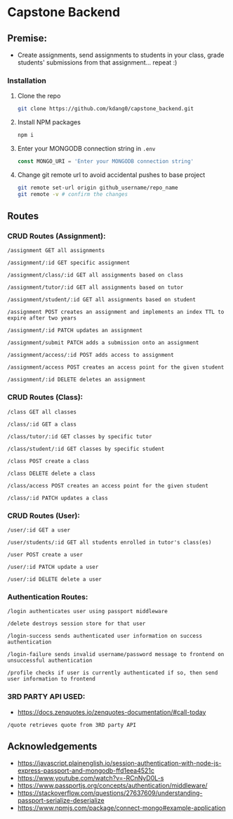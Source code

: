 # Capstone Backend
## Premise: 
* Create assignments, send assignments to students in your class, grade students' submissions from that assignment... repeat :)
### Installation
1. Clone the repo 
    ```sh
    git clone https://github.com/kdang0/capstone_backend.git
    ```
2. Install NPM packages
    ```sh
    npm i
    ```
3. Enter your MONGODB connection string in `.env`
    ```js
    const MONGO_URI = 'Enter your MONGODB connection string'
    ```
4. Change git remote url to avoid accidental pushes to base project
    ```sh
   git remote set-url origin github_username/repo_name
   git remote -v # confirm the changes
    ```
## Routes 
### CRUD Routes (Assignment):
```
/assignment GET all assignments
```
```
/assignment/:id GET specific assignment
```
```
/assignment/class/:id GET all assignments based on class
```

```
/assignment/tutor/:id GET all assignments based on tutor
```

```
/assignment/student/:id GET all assignments based on student
```

```
/assignment POST creates an assignment and implements an index TTL to expire after two years
```
```
/assignment/:id PATCH updates an assignment
```
```
/assignment/submit PATCH adds a submission onto an assignment
```
```
/assignment/access/:id POST adds access to assignment 
```

```
/assignment/access POST creates an access point for the given student
```
```
/assignment/:id DELETE deletes an assignment
```
### CRUD Routes (Class):
```
/class GET all classes
```
```
/class/:id GET a class
```
```
/class/tutor/:id GET classes by specific tutor 
```
```
/class/student/:id GET classes by specific student
```

```
/class POST create a class
```
```
/class DELETE delete a class
```
```
/class/access POST creates an access point for the given student
```
```
/class/:id PATCH updates a class
```
### CRUD Routes (User):
```
/user/:id GET a user
```
```
/user/students/:id GET all students enrolled in tutor's class(es)
```
```
/user POST create a user
```
```
/user/:id PATCH update a user
```
```
/user/:id DELETE delete a user 
```
### Authentication Routes:
```
/login authenticates user using passport middleware
```

```
/delete destroys session store for that user
```

```
/login-success sends authenticated user information on success authentication
```

```
/login-failure sends invalid username/password message to frontend on unsuccessful authentication
```

```
/profile checks if user is currently authenticated if so, then send user information to frontend
```
### 3RD PARTY API USED:
* https://docs.zenquotes.io/zenquotes-documentation/#call-today

```
/quote retrieves quote from 3RD party API 
```
## Acknowledgements
* https://javascript.plainenglish.io/session-authentication-with-node-js-express-passport-and-mongodb-ffd1eea4521c
* https://www.youtube.com/watch?v=-RCnNyD0L-s
* https://www.passportjs.org/concepts/authentication/middleware/
* https://stackoverflow.com/questions/27637609/understanding-passport-serialize-deserialize 
* https://www.npmjs.com/package/connect-mongo#example-application 